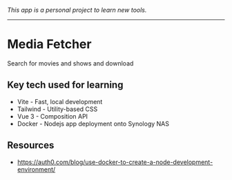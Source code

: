 _This app is a personal project to learn new tools._

---

# Media Fetcher
Search for movies and shows and download

## Key tech used for learning
* Vite - Fast, local development
* Tailwind - Utility-based CSS
* Vue 3 - Composition API
* Docker - Nodejs app deployment onto Synology NAS

## Resources
* https://auth0.com/blog/use-docker-to-create-a-node-development-environment/